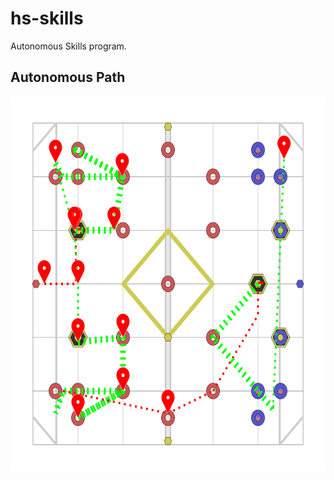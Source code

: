 # hs-skills
Autonomous Skills program.

## Autonomous Path
<img src=svgs/autonomous.svg width="600" height="600"/>